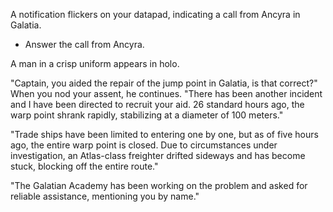 A notification flickers on your datapad, indicating a call from Ancyra in Galatia.

- Answer the call from Ancyra.

A man in a crisp uniform appears in holo.

"Captain, you aided the repair of the jump point in Galatia, is that correct?" When you nod your assent, he continues.
"There has been another incident and I have been directed to recruit your aid. 26 standard hours ago, the warp point shrank rapidly, stabilizing at a diameter of 100 meters."

"Trade ships have been limited to entering one by one, but as of five hours ago, the entire warp point is closed. Due to circumstances under investigation, an Atlas-class freighter drifted sideways and has become stuck, blocking off the entire route."

"The Galatian Academy has been working on the problem and asked for reliable assistance, mentioning you by name."